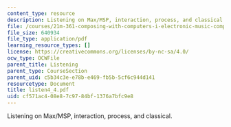 ```yaml
---
content_type: resource
description: Listening on Max/MSP, interaction, process, and classical.
file: /courses/21m-361-composing-with-computers-i-electronic-music-composition-spring-2008/cf571ac408e87c9784bf1376a7bfc9e8_listen4_4.pdf
file_size: 640934
file_type: application/pdf
learning_resource_types: []
license: https://creativecommons.org/licenses/by-nc-sa/4.0/
ocw_type: OCWFile
parent_title: Listening
parent_type: CourseSection
parent_uid: c5b34c3e-e78b-e469-fb5b-5cf6c944d141
resourcetype: Document
title: listen4_4.pdf
uid: cf571ac4-08e8-7c97-84bf-1376a7bfc9e8
---
```

Listening on Max/MSP, interaction, process, and classical.